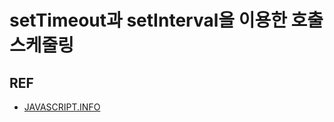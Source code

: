 # setTimeout과 setInterval을 이용한 호출 스케줄링

## REF

- [JAVASCRIPT.INFO](https://ko.javascript.info/settimeout-setinterval)
